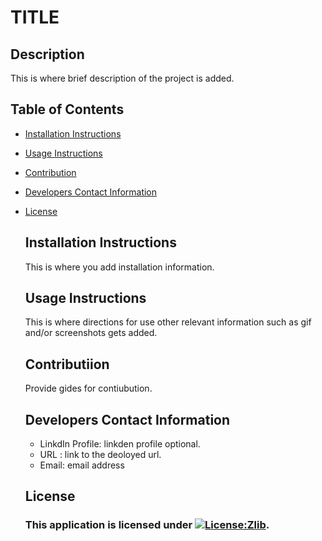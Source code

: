 # TITLE
   ## Description
   This is where brief description of the project is added.
   
   ## Table of Contents
   * [Installation Instructions](#installation-instructions)
   
   * [Usage Instructions](#usage-instructions)
   
   * [Contribution](#Contribution)
   
   * [Developers Contact Information](#Developers-Contact-Information)
     
* [License](#license)

   ## Installation Instructions
   This is where you add installation information.

   ## Usage Instructions
   This is where  directions for use other relevant information such as gif and/or screenshots gets added.

   ## Contributiion
   Provide gides for contiubution.
   
   ## Developers Contact Information
    * LinkdIn Profile: linkden profile optional.
    * URL : link to the deoloyed url.
    * Email: email address
    
   ## License
    ### This application is licensed under [![License:Zlib](https://img.shields.io/badge/License-Zlib-yellow.svg)](https://opensource.org/licenses/Zlib).
  